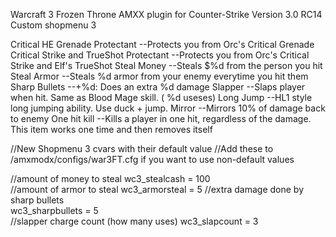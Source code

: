 Warcraft 3 Frozen Throne AMXX plugin for Counter-Strike
Version 3.0 RC14
Custom shopmenu 3


Critical HE Grenade Protectant
--Protects you from Orc's Critical Grenade
Critical Strike and TrueShot Protectant
--Protects you from Orc's Critical Strike and Elf's TrueShot
Steal Money
--Steals $%d from the person you hit 
Steal Armor
--Steals %d armor from your enemy everytime you hit them
Sharp Bullets
--+%d: Does an extra %d damage 
Slapper
--Slaps player when hit. Same as Blood Mage skill. ( %d useses)
Long Jump
--HL1 style long jumping ability. Use duck + jump.
Mirror
--Mirrors 10% of damage back to enemy
One hit kill
--Kills a player in one hit, regardless of the damage. This item works one time and then removes itself


//New Shopmenu 3 cvars with their default value
//Add these to /amxmodx/configs/war3FT.cfg if you want to use non-default values

//amount of money to steal
wc3_stealcash	 = 100	
//amount of armor to steal
wc3_armorsteal	 = 5
//extra damage done by sharp bullets			
wc3_sharpbullets	 = 5	
//slapper charge count (how many uses)
wc3_slapcount	= 3	